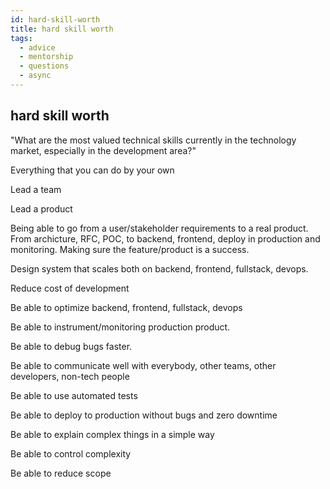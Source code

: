 ```yaml
---
id: hard-skill-worth
title: hard skill worth
tags:
  - advice
  - mentorship
  - questions
  - async
---
```


## hard skill worth

"What are the most valued technical skills currently in the technology market, especially in the development area?"

Everything that you can do by your own

Lead a team

Lead a product

Being able to go from a user/stakeholder requirements to a real product.
From archicture, RFC, POC, to backend, frontend, deploy in production and monitoring.
Making sure the feature/product is a success.

Design system that scales both on backend, frontend, fullstack, devops.

Reduce cost of development

Be able to optimize backend, frontend, fullstack, devops

Be able to instrument/monitoring production product.

Be able to debug bugs faster.

Be able to communicate well with everybody, other teams, other developers, non-tech people

Be able to use automated tests

Be able to deploy to production without bugs and zero downtime

Be able to explain complex things in a simple way

Be able to control complexity

Be able to reduce scope

